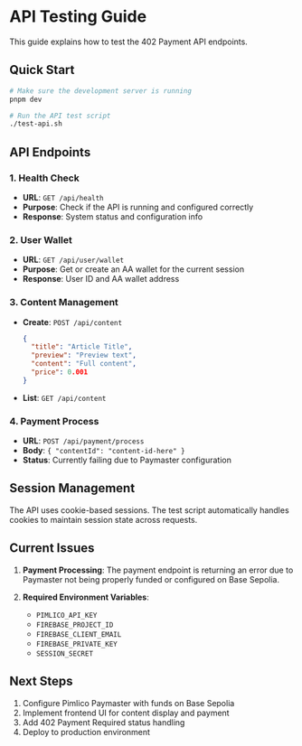 # API Testing Guide

This guide explains how to test the 402 Payment API endpoints.

## Quick Start

```bash
# Make sure the development server is running
pnpm dev

# Run the API test script
./test-api.sh
```

## API Endpoints

### 1. Health Check
- **URL**: `GET /api/health`
- **Purpose**: Check if the API is running and configured correctly
- **Response**: System status and configuration info

### 2. User Wallet
- **URL**: `GET /api/user/wallet`
- **Purpose**: Get or create an AA wallet for the current session
- **Response**: User ID and AA wallet address

### 3. Content Management
- **Create**: `POST /api/content`
  ```json
  {
    "title": "Article Title",
    "preview": "Preview text",
    "content": "Full content",
    "price": 0.001
  }
  ```
- **List**: `GET /api/content`

### 4. Payment Process
- **URL**: `POST /api/payment/process`
- **Body**: `{ "contentId": "content-id-here" }`
- **Status**: Currently failing due to Paymaster configuration

## Session Management

The API uses cookie-based sessions. The test script automatically handles cookies to maintain session state across requests.

## Current Issues

1. **Payment Processing**: The payment endpoint is returning an error due to Paymaster not being properly funded or configured on Base Sepolia.

2. **Required Environment Variables**:
   - `PIMLICO_API_KEY`
   - `FIREBASE_PROJECT_ID`
   - `FIREBASE_CLIENT_EMAIL`
   - `FIREBASE_PRIVATE_KEY`
   - `SESSION_SECRET`

## Next Steps

1. Configure Pimlico Paymaster with funds on Base Sepolia
2. Implement frontend UI for content display and payment
3. Add 402 Payment Required status handling
4. Deploy to production environment